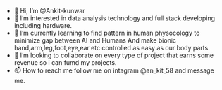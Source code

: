 - 👋 Hi, I’m @Ankit-kunwar
- 👀 I’m interested in data analysis technology and full stack developing including hardware.
- 🌱 I’m currently learning to find pattern in human physocology to minimize gap between AI and Humans 
And make bionic hand,arm,leg,foot,eye,ear etc controlled as easy as our body parts.
- 💞️ I’m looking to collaborate on every type of project that earns some revenue so i can fumd my projects.
- 📫 How to reach me follow me on intagram @an_kit_58 and message me.

<!---
Ankit-kunwar/Ankit-kunwar is a ✨ special ✨ repository because its `README.md` (this file) appears on your GitHub profile.
You can click the Preview link to take a look at your changes.
--->
